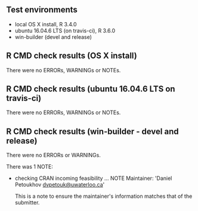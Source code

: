 ## Test environments
* local OS X install, R 3.4.0
* ubuntu 16.04.6 LTS (on travis-ci), R 3.6.0
* win-builder (devel and release)

## R CMD check results (OS X install)
There were no ERRORs, WARNINGs or NOTEs.

## R CMD check results (ubuntu 16.04.6 LTS on travis-ci)
There were no ERRORs, WARNINGs or NOTEs.

## R CMD check results (win-builder - devel and release)
There were no ERRORs or WARNINGs.

There was 1 NOTE:
* checking CRAN incoming feasibility ... NOTE
  Maintainer: 'Daniel Petoukhov <dvpetouk@uwaterloo.ca>'
  
  This is a note to ensure the maintainer's information matches that of the submitter.

